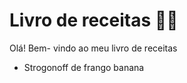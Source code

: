 # Livro de receitas :man_cook:

Olá! Bem- vindo ao meu livro de receitas

- Strogonoff de frango
 banana
  
